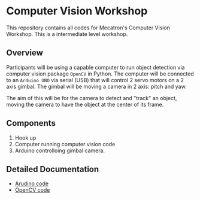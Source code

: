 # Computer Vision Workshop

This repository contains all codes for Mecatron's Computer Vision Workshop. This is a intermediate level workshop.


## Overview

Participants will be using a capable computer to run object detection via computer vision package `OpenCV` in Python. The computer will be connected to an `Arduino UNO` via serial (USB) that will control 2 servo motors on a 2 axis gimbal. The gimbal will be moving a camera in 2 axis: pitch and yaw.

The aim of this will be for the camera to detect and "track" an object, moving the camera to have the object at the center of its frame.


## Components

1. Hook up
2. Computer running computer vision code
3. Arduino controlloing gimbal camera.


## Detailed Documentation

- [Arudino code](./mcu)
- [OpenCV code](./cv)
